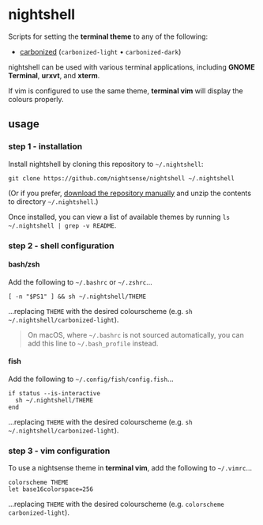 # nightshell

Scripts for setting the **terminal theme** to any of the following:

- [carbonized](https://github.com/nightsense/carbonized) (`carbonized-light` • `carbonized-dark`)

nightshell can be used with various terminal applications, including **GNOME Terminal**, **urxvt**, and **xterm**.

If vim is configured to use the same theme, **terminal vim** will display the colours properly.

## usage

### step 1 - installation

Install nightshell by cloning this repository to `~/.nightshell`:

```
git clone https://github.com/nightsense/nightshell ~/.nightshell
```

(Or if you prefer, [download the repository manually](https://github.com/nightsense/nightshell/archive/master.zip) and unzip the contents to directory `~/.nightshell`.)

Once installed, you can view a list of available themes by running `ls ~/.nightshell | grep -v README`.

### step 2 - shell configuration

#### bash/zsh

Add the following to `~/.bashrc` or `~/.zshrc`...

```
[ -n "$PS1" ] && sh ~/.nightshell/THEME
```

...replacing `THEME` with the desired colourscheme (e.g. `sh ~/.nightshell/carbonized-light`).

> On macOS, where `~/.bashrc` is not sourced automatically, you can add this line to `~/.bash_profile` instead.

#### fish

Add the following to `~/.config/fish/config.fish`...

```
if status --is-interactive
  sh ~/.nightshell/THEME
end
```

...replacing `THEME` with the desired colourscheme (e.g. `sh ~/.nightshell/carbonized-light`).

### step 3 - vim configuration

To use a nightsense theme in **terminal vim**, add the following to `~/.vimrc`...

```
colorscheme THEME
let base16colorspace=256
```

...replacing `THEME` with the desired colourscheme (e.g. `colorscheme carbonized-light`).
